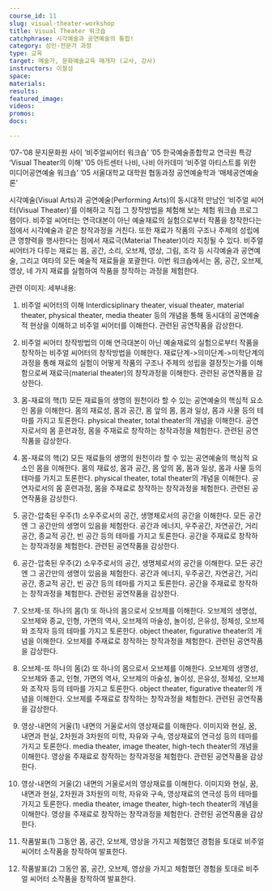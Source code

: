 ```yaml
---
course_id: 11
slug: visual-theater-workshop
title: Visual Theater 워크숍
catchphrase: 시각예술과 공연예술의 통합!
category: 성인-전문가 과정
type: 교육
target: 예술가, 문화예술교육 매개자 (교사, 강사)
instructors: 이철성
space: 
materials: 
results: 
featured_image:
videos:
promos:
docs:

---
```



’07-’08 문지문화원 사이 ‘비주얼씨어터 워크숍’
’05 한국예술종합학교 연극원 특강 ‘Visual Theater의 이해’
’05 아트센터 나비, 나비 아카데미 ‘비주얼 아티스트를 위한 미디어공연예술 워크숍’
’05 서울대학교 대학원 협동과정 공연예술학과 ‘매체공연예술론’


시각예술(Visual Arts)과 공연예술(Performing Arts)의 동시대적 만남인 ‘비주얼 씨어터(Visual Theater)’를 이해하고 직접 그 창작방법을 체험해 보는 체험 워크숍 프로그램이다. 비주얼 씨어터는 연극대본이 아닌 예술재료의 실험으로부터 작품을 창작한다는 점에서 시각예술과 같은 창작과정을 거친다. 또한 재료가 작품의 구조나 주제의 성립에 큰 영향력을 행사한다는 점에서 재료극(Material Theater)이라 지칭될 수 있다. 비주얼 씨어터가 다루는 재료는 몸, 공간, 소리, 오브제, 영상, 그림, 조각 등 시각예술과 공연예술, 그리고 여타의 모든 예술적 재료들을 포괄한다. 이번 워크숍에서는 몸, 공간, 오브제, 영상, 네 가지 재료를 실험하여 작품을 창작하는 과정을 체험한다.

관련 이미지: 
세부내용: 
1. 비주얼 씨어터의 이해
Interdicsiplinary theater, visual theater, material theater, physical theater, media theater 등의 개념을 통해 동시대의 공연예술적 현상을 이해하고 비주얼 씨어터를 이해한다. 관련된 공연작품을 감상한다.

2. 비주얼 씨어터 창작방법의 이해
연극대본이 아닌 예술재료의 실험으로부터 작품을 창작하는 비주얼 씨어터의 창작방법을 이해한다. 재료단계->의미단계->미학단계의 과정을 통해 재료의 실험이 어떻게 작품의 구조나 주제의 성립을 결정짓는가를 이해함으로써 재료극(material theater)의 창작과정을 이해한다. 관련된 공연작품을 감상한다.

3. 몸-재료의 핵(1)
모든 재료들의 생명의 원천이라 할 수 있는 공연예술의 핵심적 요소인 몸을 이해한다. 몸의 재료성, 몸과 공간, 몸 앞의 몸, 몸과 일상, 몸과 사물 등의 테마를 가지고 토론한다. physical theater, total theater의 개념을 이해한다. 공연자로서의 몸 훈련과정, 몸을 주재료로 창작하는 창작과정을 체험한다. 관련된 공연작품을 감상한다.

4. 몸-재료의 핵(2)
모든 재료들의 생명의 원천이라 할 수 있는 공연예술의 핵심적 요소인 몸을 이해한다. 몸의 재료성, 몸과 공간, 몸 앞의 몸, 몸과 일상, 몸과 사물 등의 테마를 가지고 토론한다. physical theater, total theater의 개념을 이해한다. 공연자로서의 몸 훈련과정, 몸을 주재료로 창작하는 창작과정을 체험한다. 관련된 공연작품을 감상한다.

5. 공간-압축된 우주(1)
소우주로서의 공간, 생명체로서의 공간을 이해한다. 모든 공간엔 그 공간만의 생명이 있음을 체험한다. 공간과 에너지, 우주공간, 자연공간, 거리공간, 종교적 공간, 빈 공간 등의 테마를 가지고 토론한다. 공간을 주재료로 창작하는 창작과정을 체험한다. 관련된 공연작품을 감상한다.

6. 공간-압축된 우주(2)
소우주로서의 공간, 생명체로서의 공간을 이해한다. 모든 공간엔 그 공간만의 생명이 있음을 체험한다. 공간과 에너지, 우주공간, 자연공간, 거리공간, 종교적 공간, 빈 공간 등의 테마를 가지고 토론한다. 공간을 주재료로 창작하는 창작과정을 체험한다. 관련된 공연작품을 감상한다.

7. 오브제-또 하나의 몸(1)
또 하나의 몸으로서 오브제를 이해한다. 오브제의 생명성, 오브제와 종교, 인형, 가면의 역사, 오브제의 마술성, 놀이성, 은유성, 정체성, 오브제와 조작자 등의 테마를 가지고 토론한다. object theater, figurative theater의 개념을 이해한다. 오브제를 주재료로 창작하는 창작과정을 체험한다. 관련된 공연작품을 감상한다.

8. 오브제-또 하나의 몸(2)
또 하나의 몸으로서 오브제를 이해한다. 오브제의 생명성, 오브제와 종교, 인형, 가면의 역사, 오브제의 마술성, 놀이성, 은유성, 정체성, 오브제와 조작자 등의 테마를 가지고 토론한다. object theater, figurative theater의 개념을 이해한다. 오브제를 주재료로 창작하는 창작과정을 체험한다. 관련된 공연작품을 감상한다.

9. 영상-내면의 거울(1)
내면의 거울로서의 영상재료를 이해한다. 이미지와 현실, 꿈, 내면과 현실, 2차원과 3차원의 미학, 자유와 구속, 영상재료의 연극성 등의 테마를 가지고 토론한다. media theater, image theater, high-tech theater의 개념을 이해한다. 영상을 주재료로 창작하는 창작과정을 체험한다. 관련된 공연작품을 감상한다.

10. 영상-내면의 거울(2)
내면의 거울로서의 영상재료를 이해한다. 이미지와 현실, 꿈, 내면과 현실, 2차원과 3차원의 미학, 자유와 구속, 영상재료의 연극성 등의 테마를 가지고 토론한다. media theater, image theater, high-tech theater의 개념을 이해한다. 영상을 주재료로 창작하는 창작과정을 체험한다. 관련된 공연작품을 감상한다.

11. 작품발표(1)
그동안 몸, 공간, 오브제, 영상을 가지고 체험했던 경험을 토대로 비주얼 씨어터 소작품을 창작하여 발표한다.

12. 작품발표(2)
그동안 몸, 공간, 오브제, 영상을 가지고 체험했던 경험을 토대로 비주얼 씨어터 소작품을 창작하여 발표한다.

